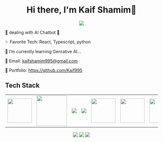 <body>
  <div align="center">
    <h1> Hi there, I'm Kaif Shamim👋<a href="https://github.com/Kaif995/"></h1>
  </div>
<p align="center">
<a href="https://github.com/Kaif995"><img src="https://readme-typing-svg.herokuapp.com/?lines=NLP+and+Web+Developer;Jam+Stack+Developer&font=Roboto&size=26&duration=3500&pause=500&center=true&width=500&height=50&color=eab676"></a>
	


🤵 dealing with AI Chatbot 🤖

✨ Favorite Tech: React, Typescript, python

📓 I’m currently learning Genrative AI... 

📧 Email: kaifshamim995@gmail.com

🎨 Portfolio: https://github.com/Kaif995

 
 
<h2>Tech Stack</h2>

<table width="100">
<tr>
 <td align='center' width="200">
        <img src="https://github.com/abranhe/programming-languages-logos/blob/master/src/javascript/javascript.svg" width="80">
    </td>
 <td align='center' width="200">
        <img src="https://fiverr-res.cloudinary.com/npm-assets/layout-server/fiverr-og-logo.5fd6463.png" width="100">
    </td>
 <td align='center' width="200">
        <img src="https://www.vectorlogo.zone/logos/reactjs/reactjs-ar21.svg">
    </td>
<td align='center' width="200">
        <img src="https://cdn.prod.website-files.com/63b5b58a7daa19e69c1941ba/65f9d50141d226a2798e6511_nextjs.png">
    </td>
 <td align='center' width="200">
        <img src="https://upload.wikimedia.org/wikipedia/commons/thumb/3/38/HTML5_Badge.svg/600px-HTML5_Badge.svg.png"  width="80">
</td>
<td align='center' width="200">
        <img src="https://upload.wikimedia.org/wikipedia/commons/thumb/4/4c/Typescript_logo_2020.svg/1200px-Typescript_logo_2020.svg.png" width="80">
</td>
 <td align='center' width="200">
        <img src="https://graphql.org/img/logo.svg" width="80"> <!-- GraphQL Logo -->
</td>
<td align='center' width="200">
        <img src="https://github.com/user-attachments/assets/6f7060da-d9af-4819-885f-35aee5caa3b9" width="80"> <!-- Sanity Logo -->
</td>
<td align='center' width="200">
        <img src="https://github.com/user-attachments/assets/9ed49a88-77d8-4ebf-b171-c835efa715e1" width="80"> <!-- Sanity Logo -->
</td>
</tr>
 


    
</table>
</p>
<p align="center">
<a href="https://www.linkedin.com/in/kaif-shamim-548174297"><img src="https://img.shields.io/badge/-Kaif%20Shamim-0077B5?style=flat&logo=Linkedin&logoColor=white"/></a>
<a href="mailto:kaifshamim995@gmail.com"><img src="https://img.shields.io/badge/-kaifshamim995@gmail.com-D14836?style=flat&logo=Gmail&logoColor=white"/></a>
<a href="https://www.instagram.com/kaifshamim/"><img src="https://img.shields.io/badge/-@kaifshamim-E4405F?style=flat&logo=Instagram&logoColor=white"/></a>
 </p>
 
<br>
